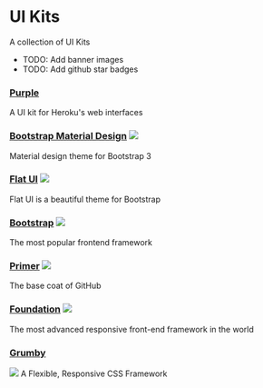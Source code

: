 # UI Kits

A collection of UI Kits

- TODO: Add banner images
- TODO: Add github star badges

### [Purple](http://purple.herokuapp.com/)
A UI kit for Heroku's web interfaces

### [Bootstrap Material Design](https://github.com/FezVrasta/bootstrap-material-design) ![](https://img.shields.io/github/stars/FezVrasta/bootstrap-material-design.svg?style=flat)
Material design theme for Bootstrap 3

### [Flat UI](https://github.com/designmodo/Flat-UI) ![](https://img.shields.io/github/stars/designmodo/Flat-UI.svg?style=flat)
Flat UI is a beautiful theme for Bootstrap

### [Bootstrap](http://getbootstrap.com/) ![](https://img.shields.io/github/stars/twbs/bootstrap.svg?style=flat)
The most popular frontend framework

### [Primer](https://github.com/primer/primer) ![](https://img.shields.io/github/stars/primer/primer.svg?style=flat)
The base coat of GitHub

### [Foundation](https://github.com/zurb/foundation) ![](https://img.shields.io/github/stars/zurb/foundation.svg?style=flat)
The most advanced responsive front-end framework in the world

### [Grumby](https://github.com/GumbyFramework/Gumby)
![](https://img.shields.io/github/stars/GumbyFramework/Gumby.svg?style=flat)
A Flexible, Responsive CSS Framework
